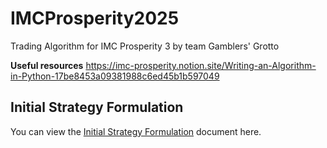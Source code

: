 # IMCProsperity2025
Trading Algorithm for IMC Prosperity 3 by team Gamblers' Grotto

**Useful resources**
https://imc-prosperity.notion.site/Writing-an-Algorithm-in-Python-17be8453a09381988c6ed45b1b597049

## Initial Strategy Formulation
You can view the [Initial Strategy Formulation](https://github.com/e-savar/IMCProsperity2025/blob/main/Initial%20Strategy%20Formulation.pdf) document here.
